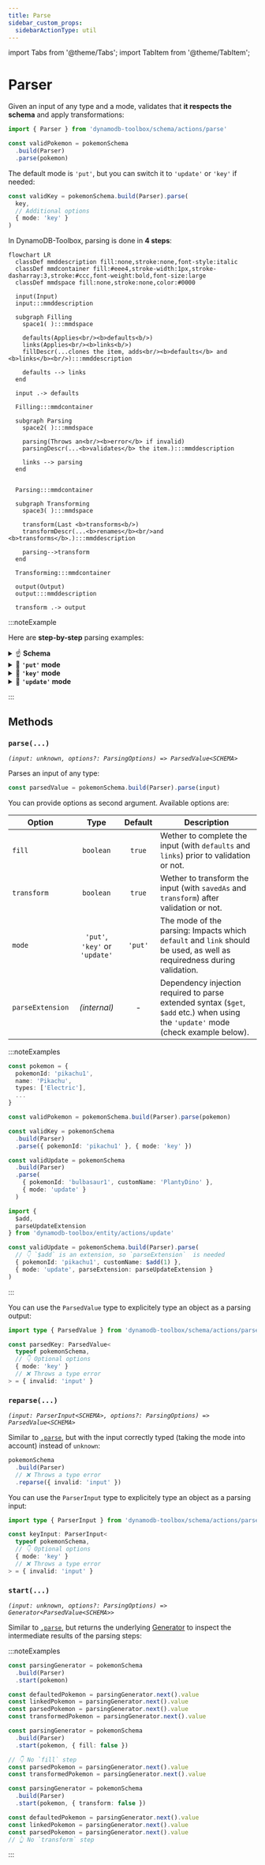 ```yaml
---
title: Parse
sidebar_custom_props:
  sidebarActionType: util
---
```


import Tabs from '@theme/Tabs';
import TabItem from '@theme/TabItem';

# Parser

Given an input of any type and a mode, validates that **it respects the schema** and apply transformations:

```ts
import { Parser } from 'dynamodb-toolbox/schema/actions/parse'

const validPokemon = pokemonSchema
  .build(Parser)
  .parse(pokemon)
```

The default mode is `'put'`, but you can switch it to `'update'` or `'key'` if needed:

```ts
const validKey = pokemonSchema.build(Parser).parse(
  key,
  // Additional options
  { mode: 'key' }
)
```

In DynamoDB-Toolbox, parsing is done in **4 steps**:

```mermaid
flowchart LR
  classDef mmddescription fill:none,stroke:none,font-style:italic
  classDef mmdcontainer fill:#eee4,stroke-width:1px,stroke-dasharray:3,stroke:#ccc,font-weight:bold,font-size:large
  classDef mmdspace fill:none,stroke:none,color:#0000

  input(Input)
  input:::mmddescription

  subgraph Filling
    space1( ):::mmdspace

    defaults(Applies<br/><b>defaults<b/>)
    links(Applies<br/><b>links<b/>)
    fillDescr(...clones the item, adds<br/><b>defaults</b> and <b>links</b><br/>):::mmddescription

    defaults --> links
  end

  input .-> defaults

  Filling:::mmdcontainer

  subgraph Parsing
    space2( ):::mmdspace

    parsing(Throws an<br/><b>error</b> if invalid)
    parsingDescr(...<b>validates</b> the item.):::mmddescription

    links --> parsing
  end


  Parsing:::mmdcontainer

  subgraph Transforming
    space3( ):::mmdspace

    transform(Last <b>transforms<b/>)
    transformDescr(...<b>renames</b><br/>and <b>transforms</b>.):::mmddescription

    parsing-->transform
  end

  Transforming:::mmdcontainer

  output(Output)
  output:::mmddescription

  transform .-> output

```

:::noteExample

Here are **step-by-step** parsing examples:

<details className="details-in-admonition">
<summary>☝️ <b>Schema</b></summary>

```ts
const now = () => new Date().toISOString()

const pokemonSchema = schema({
  // key attributes
  pokemonClass: string()
    .key()
    .transform(prefix('POKEMON'))
    .savedAs('partitionKey'),
  pokemonId: string().key().savedAs('sortKey'),

  // timestamps
  created: string().default(now),
  updated: string()
    .required('always')
    .putDefault(now)
    .updateDefault(now),

  // other attributes
  name: string().optional(),
  level: number().default(1)
}).and(prevSchema => ({
  levelPlusOne: number().link<typeof prevSchema>(
    ({ level }) => level + 1
  )
}))
```

</details>

<details className="details-in-admonition">
<summary>🔎 <b><code>'put'</code> mode</b></summary>

<Tabs>
<TabItem value="input" label="Input">

```diff
{
  "pokemonClass": "pikachu",
  "pokemonId": "123",
  "name": "Pikachu"
}
```

</TabItem>
<TabItem value="defaulted" label="Defaulted">

```diff
{
  "pokemonClass": "pikachu",
  "pokemonId": "123",
+ "created": "2022-01-01T00:00:00.000Z",
+ "modified": "2022-01-01T00:00:00.000Z",
  "name": "Pikachu",
+ "level": 1,
}
```

</TabItem>
<TabItem value="linked" label="Linked">

```diff
{
  "pokemonClass": "pikachu",
  "pokemonId": "123",
  "created": "2022-01-01T00:00:00.000Z",
  "modified": "2022-01-01T00:00:00.000Z",
  "name": "Pikachu",
  "level": 1,
+ "levelPlusOne": 2,
}
```

</TabItem>
<TabItem value="parsed" label="Parsed">

```diff
{
  "pokemonClass": "pikachu",
  "pokemonId": "123",
  "created": "2022-01-01T00:00:00.000Z",
  "modified": "2022-01-01T00:00:00.000Z",
  "name": "Pikachu",
  "level": 1,
  "levelPlusOne": 2,
}
+ Item is valid ✅
```

</TabItem>
<TabItem value="transformed" label="Transformed">

```diff
{
- "pokemonClass": "pikachu",
+ "partitionKey": "POKEMON#pikachu",
- "pokemonId": "123",
+ "sortKey": "123",
  "created": "2022-01-01T00:00:00.000Z",
  "modified": "2022-01-01T00:00:00.000Z",
  "name": "Pikachu",
  "level": 1,
  "levelPlusOne": 2,
}
```

</TabItem>
</Tabs>

</details>

<details className="details-in-admonition">
<summary>🔎 <b><code>'key'</code> mode</b></summary>

<Tabs>
<TabItem value="input" label="Input">

```diff
{
  "pokemonClass": "pikachu",
  "pokemonId": "123",
}
+ (Only key attributes are required)
```

</TabItem>
<TabItem value="defaulted" label="Defaulted">

```diff
{
  "pokemonClass": "pikachu",
  "pokemonId": "123",
}
+ No default to apply ✅
```

</TabItem>
<TabItem value="linked" label="Linked">

```diff
{
  "pokemonClass": "pikachu",
  "pokemonId": "123",
}
+ No link to apply ✅
```

</TabItem>
<TabItem value="parsed" label="Parsed">

```diff
{
  "pokemonClass": "pikachu",
  "pokemonId": "123",
}
+ Item is valid ✅
```

</TabItem>
<TabItem value="transformed" label="Transformed">

```diff
{
- "pokemonClass": "pikachu",
+ "partitionKey": "POKEMON#pikachu",
- "pokemonId": "123",
+ "sortKey": "123",
}
```

</TabItem>
</Tabs>

</details>

<details className="details-in-admonition">
<summary>🔎 <b><code>'update'</code> mode</b></summary>

<Tabs>
<TabItem value="input" label="Input">

```diff
{
  "pokemonClass": "bulbasaur",
  "pokemonId": "123",
  "name": "PlantyDino",
}
```

</TabItem>
<TabItem value="defaulted" label="Defaulted">

```diff
{
  "pokemonClass": "bulbasaur",
  "pokemonId": "123",
+ "modified": "2022-01-01T00:00:00.000Z",
  "name": "PlantyDino",
}
```

</TabItem>
<TabItem value="linked" label="Linked">

```diff
{
  "pokemonClass": "bulbasaur",
  "pokemonId": "123",
  "modified": "2022-01-01T00:00:00.000Z",
  "name": "PlantyDino",
}
+ No updateLink to apply ✅
```

</TabItem>
<TabItem value="parsed" label="Parsed">

```diff
{
  "pokemonClass": "bulbasaur",
  "pokemonId": "123",
  "modified": "2022-01-01T00:00:00.000Z",
  "name": "PlantyDino",
}
+ Item is valid ✅
```

</TabItem>
<TabItem value="transformed" label="Transformed">

```diff
{
- "pokemonClass": "bulbasaur",
+ "partitionKey": "POKEMON#bulbasaur",
- "pokemonId": "123",
+ "sortKey": "123",
  "modified": "2022-01-01T00:00:00.000Z",
  "name": "PlantyDino",
}
```

</TabItem>
</Tabs>

</details>

:::

## Methods

### `parse(...)`

<p style={{ marginTop: '-15px' }}><i><code>(input: unknown, options?: ParsingOptions) => ParsedValue&lt;SCHEMA&gt;</code></i></p>

Parses an input of any type:

```ts
const parsedValue = pokemonSchema.build(Parser).parse(input)
```

You can provide options as second argument. Available options are:

| Option           |              Type              | Default | Description                                                                                                                        |
| ---------------- | :----------------------------: | :-----: | ---------------------------------------------------------------------------------------------------------------------------------- |
| `fill`           |           `boolean`            | `true`  | Wether to complete the input (with `defaults` and `links`) prior to validation or not.                                             |
| `transform`      |           `boolean`            | `true`  | Wether to transform the input (with `savedAs` and `transform`) after validation or not.                                            |
| `mode`           | `'put'`, `'key'` or `'update'` | `'put'` | The mode of the parsing: Impacts which `default` and `link` should be used, as well as requiredness during validation.             |
| `parseExtension` |          _(internal)_          |    -    | Dependency injection required to parse extended syntax (`$get`, `$add` etc.) when using the `'update'` mode (check example below). |

:::noteExamples

<Tabs>
<TabItem value="put" label="Put">

<!-- prettier-ignore -->
```ts
const pokemon = {
  pokemonId: 'pikachu1',
  name: 'Pikachu',
  types: ['Electric'],
  ...
}

const validPokemon = pokemonSchema.build(Parser).parse(pokemon)
```

</TabItem>
<TabItem value="key" label="Key">

```ts
const validKey = pokemonSchema
  .build(Parser)
  .parse({ pokemonId: 'pikachu1' }, { mode: 'key' })
```

</TabItem>
<TabItem value="update" label="Update">

```ts
const validUpdate = pokemonSchema
  .build(Parser)
  .parse(
    { pokemonId: 'bulbasaur1', customName: 'PlantyDino' },
    { mode: 'update' }
  )
```

</TabItem>
<TabItem value="update-extended" label="Update (extended)">

```ts
import {
  $add,
  parseUpdateExtension
} from 'dynamodb-toolbox/entity/actions/update'

const validUpdate = pokemonSchema.build(Parser).parse(
  // 👇 `$add` is an extension, so `parseExtension`  is needed
  { pokemonId: 'pikachu1', customName: $add(1) },
  { mode: 'update', parseExtension: parseUpdateExtension }
)
```

</TabItem>
</Tabs>

:::

You can use the `ParsedValue` type to explicitely type an object as a parsing output:

```ts
import type { ParsedValue } from 'dynamodb-toolbox/schema/actions/parse'

const parsedKey: ParsedValue<
  typeof pokemonSchema,
  // 👇 Optional options
  { mode: 'key' }
  // ❌ Throws a type error
> = { invalid: 'input' }
```

### `reparse(...)`

<p style={{ marginTop: '-15px' }}><i><code>(input: ParserInput&lt;SCHEMA&gt;, options?: ParsingOptions) => ParsedValue&lt;SCHEMA&gt;</code></i></p>

Similar to [`.parse`](#parse), but with the input correctly typed (taking the mode into account) instead of `unknown`:

```ts
pokemonSchema
  .build(Parser)
  // ❌ Throws a type error
  .reparse({ invalid: 'input' })
```

You can use the `ParserInput` type to explicitely type an object as a parsing input:

```ts
import type { ParserInput } from 'dynamodb-toolbox/schema/actions/parse'

const keyInput: ParserInput<
  typeof pokemonSchema,
  // 👇 Optional options
  { mode: 'key' }
  // ❌ Throws a type error
> = { invalid: 'input' }
```

### `start(...)`

<p style={{ marginTop: '-15px' }}><i><code>(input: unknown, options?: ParsingOptions) => Generator&lt;ParsedValue&lt;SCHEMA&gt;&gt;</code></i></p>

Similar to [`.parse`](#parse), but returns the underlying [Generator](https://developer.mozilla.org/en-US/docs/Web/JavaScript/Reference/Global_Objects/Generator) to inspect the intermediate results of the parsing steps:

:::noteExamples

<Tabs>
<TabItem value="complete" label="Complete">

```ts
const parsingGenerator = pokemonSchema
  .build(Parser)
  .start(pokemon)

const defaultedPokemon = parsingGenerator.next().value
const linkedPokemon = parsingGenerator.next().value
const parsedPokemon = parsingGenerator.next().value
const transformedPokemon = parsingGenerator.next().value
```

</TabItem>
<TabItem value="transformed" label="Transformed only">

```ts
const parsingGenerator = pokemonSchema
  .build(Parser)
  .start(pokemon, { fill: false })

// 👇 No `fill` step
const parsedPokemon = parsingGenerator.next().value
const transformedPokemon = parsingGenerator.next().value
```

</TabItem>
<TabItem value="filled" label="Filled only">

```ts
const parsingGenerator = pokemonSchema
  .build(Parser)
  .start(pokemon, { transform: false })

const defaultedPokemon = parsingGenerator.next().value
const linkedPokemon = parsingGenerator.next().value
const parsedPokemon = parsingGenerator.next().value
// 👆 No `transform` step
```

</TabItem>
</Tabs>

:::
